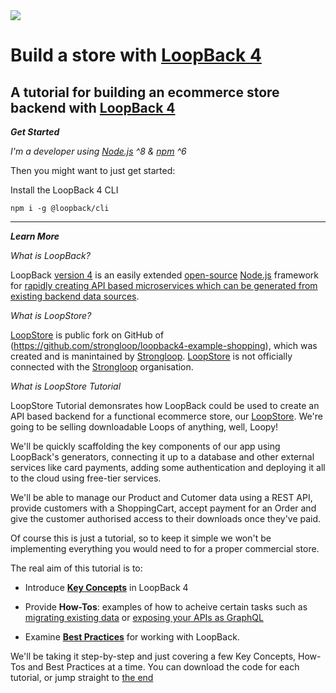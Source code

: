 <img src="https://v4.loopback.io/img/global/loopback-full-logo-blue.svg">

# Build a store with [LoopBack 4](https://v4.loopback.io/)

A tutorial for building an ecommerce store backend with  [LoopBack 4](https://v4.loopback.io/)
-----
***Get Started***

*I'm a developer using [Node.js](https://nodejs.org) ^8 & [npm](https://www.npmjs.com) ^6*

Then you might want to just get started:

Install the LoopBack 4 CLI

`npm i -g @loopback/cli`

-----
***Learn More***

*What is LoopBack?*

LoopBack [version 4](https://strongloop.com/strongblog/loopback-4-ga) is an easily extended [open-source](https://github.com/strongloop/loopback-next) [Node.js](https://nodejs.org) framework for [rapidly creating API based microservices which can be generated from existing backend data sources](https://loopback.io/doc/en/lb4/Crafting-LoopBack-4.html#background). 

*What is LoopStore?*

[LoopStore](https://github.com/loopstore/loopstore) is public fork on GitHub of (https://github.com/strongloop/loopback4-example-shopping), which was created and is manintained by [Strongloop](https://github.com/strongloop).
[LoopStore](https://github.com/loopstore) is not officially connected with the [Strongloop](https://github.com/strongloop) organisation.

*What is LoopStore Tutorial*

LoopStore Tutorial demonsrates how LoopBack could be used to create an API based backend for a functional ecommerce store, our [LoopStore](https://github.com/loopstore/loopstore). We're going to be selling downloadable Loops of anything, well, Loopy!

We'll be quickly scaffolding the key components of our app using LoopBack's generators, connecting it up to a database and other external services like card payments, adding some authentication and deploying it all to the cloud using free-tier services. 

We'll be able to manage our Product and Cutomer data using a REST API, provide customers with a ShoppingCart, accept payment for an Order and give the customer authorised access to their downloads once they've paid. 

Of course this is just a tutorial, so to keep it simple we won't be implementing everything you would need to for a proper commercial store.

The real aim of this tutorial is to:

- Introduce [**Key Concepts**](https://loopback.io/doc/en/lb4/Concepts.html) in LoopBack 4

- Provide **How-Tos**: examples of how to acheive certain tasks such as [migrating existing data](https://loopback.io/doc/en/lb4/Database-migrations.html) or [exposing your APIs as GraphQL](https://loopback.io/doc/en/lb4/exposing-graphql-apis.html)

- Examine [**Best Practices**](https://loopback.io/doc/en/lb4/Best-practices.html) for working with LoopBack.

We'll be taking it step-by-step and just covering a few Key Concepts, How-Tos and Best Practices at a time. You can download the code for each tutorial, or jump straight to [the end]()  
